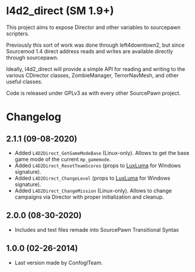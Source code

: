 l4d2_direct (SM 1.9+)
=====================

This project aims to expose Director and other variables to sourcepawn scripters.

Previously this sort of work was done through left4downtown2, but since Sourcemod 1.4 direct address reads and writes are available directly through sourcepawn.

Ideally, l4d2_direct will provide a simple API for reading and writing to the various CDirector classes, ZombieManager, TerrorNavMesh, and other useful classes.

Code is released under GPLv3 as with every other SourcePawn project.

Changelog
=====================

2.1.1 (09-08-2020)
---------------------
- Added `L4D2Direct_GetGameModeBase` (Linux-only). Allows to get the base game mode of the current `mp_gamemode`.
- Added `L4D2Direct_ResetTeamScores` (props to [LuxLuma](https://github.com/LuxLuma) for Windows signature).
- Added `L4D2Direct_ChangeLevel` (props to [LuxLuma](https://github.com/LuxLuma) for Windows signature).
- Added `L4D2Direct_ChangeMission` (Linux-only). Allows to change campaigns via Director with proper initialization and cleanup.

2.0.0 (08-30-2020)
---------------------
- Includes and test files remade into SourcePawn Transitional Syntax

1.0.0 (02-26-2014)
---------------------
- Last version made by ConfoglTeam.
